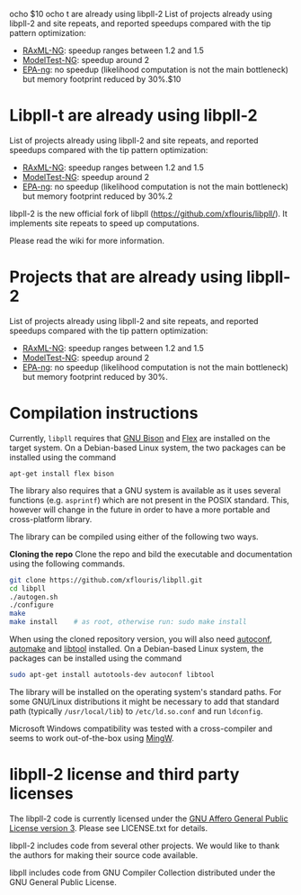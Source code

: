   ocho $10
  ocho t are already using libpll-2
   List of projects already using libpll-2 and site repeats, and reported speedups compared with the tip pattern optimization:
   * [RAxML-NG](https://github.com/amkozlov/raxml-ng): speedup ranges between 1.2 and 1.5 
   * [ModelTest-NG](https://github.com/ddarriba/modeltest): speedup around 2
   * [EPA-ng](https://github.com/Pbdas/epa-ng): no speedup (likelihood computation is not the main bottleneck) but memory footprint reduced by 30%.$10
# Libpll-t are already using libpll-2
   List of projects already using libpll-2 and site repeats, and reported speedups compared with the tip pattern optimization:
   * [RAxML-NG](https://github.com/amkozlov/raxml-ng): speedup ranges between 1.2 and 1.5 
   * [ModelTest-NG](https://github.com/ddarriba/modeltest): speedup around 2
   * [EPA-ng](https://github.com/Pbdas/epa-ng): no speedup (likelihood computation is not the main bottleneck) but memory footprint reduced by 30%.2

libpll-2 is the new official fork of libpll (https://github.com/xflouris/libpll/). It implements site repeats to speed up computations.


Please read the wiki for more information.



# Projects that are already using libpll-2
 List of projects already using libpll-2 and site repeats, and reported speedups compared with the tip pattern optimization:
 * [RAxML-NG](https://github.com/amkozlov/raxml-ng): speedup ranges between 1.2 and 1.5 
 * [ModelTest-NG](https://github.com/ddarriba/modeltest): speedup around 2
 * [EPA-ng](https://github.com/Pbdas/epa-ng): no speedup (likelihood computation is not the main bottleneck) but memory footprint reduced by 30%.


# Compilation instructions

Currently, `libpll` requires that [GNU Bison](http://www.gnu.org/software/bison/)
and [Flex](http://flex.sourceforge.net/) are installed on the target system. On
a Debian-based Linux system, the two packages can be installed using the command

`apt-get install flex bison`

The library also requires that a GNU system is available as it uses several
functions (e.g. `asprintf`) which are not present in the POSIX standard.
This, however will change in the future in order to have a more portable
and cross-platform library.

The library can be compiled using either of the following two ways.

**Cloning the repo** Clone the repo and bild the executable and documentation
using the following commands.

```bash
git clone https://github.com/xflouris/libpll.git
cd libpll
./autogen.sh
./configure
make
make install    # as root, otherwise run: sudo make install
```

When using the cloned repository version, you will also need
[autoconf](https://www.gnu.org/software/autoconf/autoconf.html),
[automake](https://www.gnu.org/software/automake/) and
[libtool](https://www.gnu.org/software/libtool/) installed. On a Debian-based
Linux system, the packages can be installed using the command

```bash
sudo apt-get install autotools-dev autoconf libtool
```

The library will be installed on the operating system's standard paths.  For
some GNU/Linux distributions it might be necessary to add that standard path
(typically `/usr/local/lib`) to `/etc/ld.so.conf` and run `ldconfig`.

Microsoft Windows compatibility was tested with a cross-compiler and seems to
work out-of-the-box using [MingW](http://www.mingw.org/).

# libpll-2 license and third party licenses

The libpll-2 code is currently licensed under the
[GNU Affero General Public License version 3](http://www.gnu.org/licenses/agpl-3.0.en.html).
Please see LICENSE.txt for details.

libpll-2 includes code from several other projects. We would like to thank the
authors for making their source code available.

libpll includes code from GNU Compiler Collection distributed under the GNU
General Public License.



